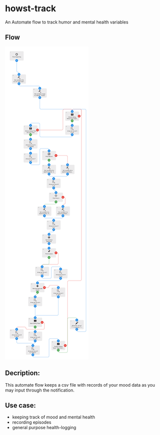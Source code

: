 # howst-track
An Automate flow to track humor and mental health variables

## Flow

![](flow.png)

## Decription:

This automate flow keeps a csv file with records of your mood data as you may input through the notification.

## Use case:

* keeping track of mood and mental health
* recording episodes
* general purpose health-logging


